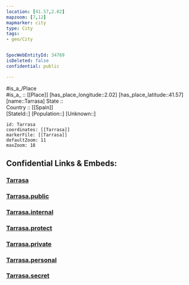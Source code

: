 ```yaml
---
location: [41.57,2.02] 
mapzoom: [7,12] 
mapmarker: city 
type: City
tags:
- geo/City


SpocWebEntityId: 34769
isDeleted: false
confidential: public

---
```

#is_a_/Place  
#is_a_ :: [[Place]] 
[has_place_longitude::2.02] 
[has_place_latitude::41.57] 
[name::Tarrasa] 
State ::  
Country :: [[Spain]]  
[StateId::] 
[Population::] 
[Unknown::] 


```leaflet
id: Tarrasa
coordinates: [[Tarrasa]] 
markerFile: [[Tarrasa]] 
defaultZoom: 11 
maxZoom: 18
```


## Confidential Links & Embeds: 

### [Tarrasa](/_Standards/Earth/Continent/Europe/Europe~South/Spain/Provinces~Spain/Catalunya/counties~Cataluña/Barcelona.Province/cities~Barcelona/Tarrasa.md) 

### [Tarrasa.public](/_public/Earth/Continent/Europe/Europe~South/Spain/Provinces~Spain/Catalunya/counties~Cataluña/Barcelona.Province/cities~Barcelona/Tarrasa.public.md) 

### [Tarrasa.internal](/_internal/Earth/Continent/Europe/Europe~South/Spain/Provinces~Spain/Catalunya/counties~Cataluña/Barcelona.Province/cities~Barcelona/Tarrasa.internal.md) 

### [Tarrasa.protect](/_protect/Earth/Continent/Europe/Europe~South/Spain/Provinces~Spain/Catalunya/counties~Cataluña/Barcelona.Province/cities~Barcelona/Tarrasa.protect.md) 

### [Tarrasa.private](/_private/Earth/Continent/Europe/Europe~South/Spain/Provinces~Spain/Catalunya/counties~Cataluña/Barcelona.Province/cities~Barcelona/Tarrasa.private.md) 

### [Tarrasa.personal](/_personal/Earth/Continent/Europe/Europe~South/Spain/Provinces~Spain/Catalunya/counties~Cataluña/Barcelona.Province/cities~Barcelona/Tarrasa.personal.md) 

### [Tarrasa.secret](/_secret/Earth/Continent/Europe/Europe~South/Spain/Provinces~Spain/Catalunya/counties~Cataluña/Barcelona.Province/cities~Barcelona/Tarrasa.secret.md)

